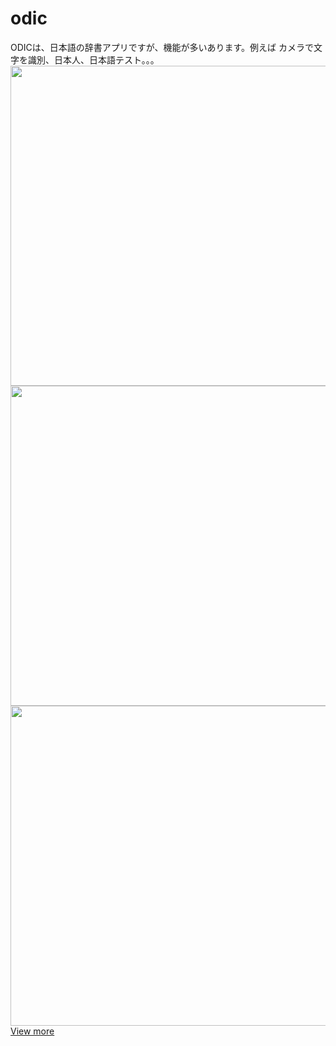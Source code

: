 # odic
ODICは、日本語の辞書アプリですが、機能が多いあります。例えば カメラで文字を識別、日本人、日本語テスト。。。
<img src="http://i.imgur.com/8ooEf5j.png" width="512">
<img src="http://i.imgur.com/PD9Vmjn.png" width="512">
<img src="http://i.imgur.com/cGyqsVo.png" width="512">
<a href="https://github.com/phamnoone/owsdic/tree/master/odic%20screenshot">View more</a>
